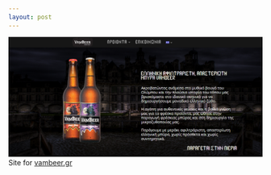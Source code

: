 ```yaml
---
layout: post
---
```


<a href="http://vambeer.gr/" target="_blank"><img src="/images/fulls/vambeer.png" class="fit image"></a> Site for <a href="http://vambeer.gr/" target="_blank">vambeer.gr</a>
